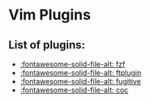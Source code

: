 # Vim Plugins

## List of plugins:
- [:fontawesome-solid-file-alt: fzf](fzf.md)
- [:fontawesome-solid-file-alt: ftplugin](ftplugin.md)
- [:fontawesome-solid-file-alt: fugitive](fugitive.md)
- [:fontawesome-solid-file-alt: coc](coc.md)
